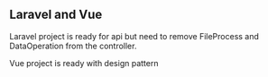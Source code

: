 ## Laravel and Vue
Laravel project is ready for api but need to remove FileProcess and DataOperation from the controller.

Vue project is ready with design pattern 